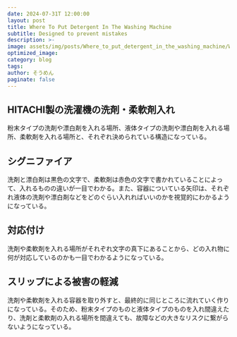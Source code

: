 ```yaml
---
date: 2024-07-31T 12:00:00
layout: post
title: Where To Put Detergent In The Washing Machine
subtitle: Designed to prevent mistakes
description: >-
image: assets/img/posts/Where_to_put_detergent_in_the_washing_machine/Where_to_put_detergent_in_the_washing_machine.jpeg
optimized_image: 
category: blog
tags: 
author: そうめん
paginate: false
---
```


## HITACHI製の洗濯機の洗剤・柔軟剤入れ

粉末タイプの洗剤や漂白剤を入れる場所、液体タイプの洗剤や漂白剤を入れる場所、柔軟剤を入れる場所と、それぞれ決められている構造になっている。

## シグニファイア

洗剤と漂白剤は黒色の文字で、柔軟剤は赤色の文字で書かれていることによって、入れるものの違いが一目でわかる。また、容器についている矢印は、それぞれ液体の洗剤や漂白剤などをどのぐらい入れればいいのかを視覚的にわかるようになっている。

## 対応付け

洗剤や柔軟剤を入れる場所がそれぞれ文字の真下にあることから、どの入れ物に何が対応しているのかも一目でわかるようになっている。

## スリップによる被害の軽減

洗剤や柔軟剤を入れる容器を取り外すと、最終的に同じところに流れていく作りになっている。そのため、粉末タイプのものと液体タイプのものを入れ間違えたり、洗剤と柔軟剤の入れる場所を間違えても、故障などの大きなリスクに繋がらないようになっている。
